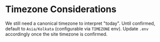 # Timezone Considerations

We still need a canonical timezone to interpret "today". Until confirmed, default to `Asia/Kolkata` (configurable via `TIMEZONE` env). Update `.env` accordingly once the site timezone is confirmed.
